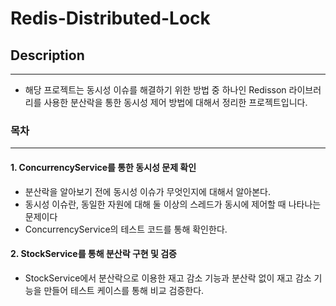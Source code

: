 # Redis-Distributed-Lock

##

## Description
*** 
- 해당 프로젝트는 동시성 이슈를 해결하기 위한 방법 중 하나인 Redisson 라이브러리를 사용한 분산락을 통한 동시성 제어 방법에 대해서 정리한 프로젝트입니다.

### 목차
***

#### 1. ConcurrencyService를 통한 동시성 문제 확인
- 분산락을 알아보기 전에 동시성 이슈가 무엇인지에 대해서 알아본다.
- 동시성 이슈란, 동일한 자원에 대해  둘 이상의 스레드가 동시에 제어할 때 나타나는 문제이다
- ConcurrencyService의 테스트 코드를 통해 확인한다.

#### 2. StockService를 통해 분산락 구현 및 검증
- StockService에서 분산락으로 이용한 재고 감소 기능과 분산락 없이 재고 감소 기능을 만들어 테스트 케이스를 통해 비교 검증한다.
